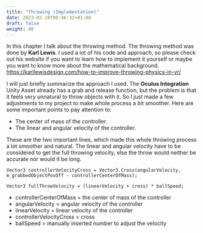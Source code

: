 ```yaml
---
title: "Throwing (Implementation)"
date: 2023-02-18T09:46:32+01:00
draft: false
weight: 40
---
```


In this chapter I talk about the throwing method.
The throwing method was done by **Karl Lewis**. I used a lot of his code and approach, so
please check out his website if you want to learn how to implement it yourself or maybe you want to know more about the mathematical background. <br>
https://karllewisdesign.com/how-to-improve-throwing-physics-in-vr/

I will just briefly summarize the approach I used. 
The **Oculus Integration** Unity Asset already has a grab and release function, but the problem is that it feels very unnatural to throw objects with it.
So I just made a few adjustments to my project to make whole process a bit smoother.
Here are some important points to pay attention to:

* The center of mass of the controller.
* The linear and angular velocity of the controller.

These are the two important lines, which made this whole throwing process a lot smoother and natural.
The linear and angular velocity have to be considered to get the full throwing velocity, else the throw would neither be accurate nor would it be long.
```
Vector3 controllerVelocityCross = Vector3.Cross(angularVelocity, m_grabbedObjectPosOff - controllerCenterOfMass);
```
```
Vector3 fullThrowVelocity = (linearVelocity + cross) * ballSpeed;
```

* controllerCenterOfMass = the center of mass of the controller
* angularVelocity = angular velocity of the controller
* linearVelocity = linear velocity of the controller
* controllerVelocityCross = cross
* ballSpeed = manually inserted number to adjust the velocity